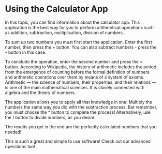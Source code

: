 # Using the Calculator App

In this topic, you can find information about the calculator app. This application is the best way for you to perform arithmetical operations such as addition, subtraction, multiplication, division of numbers.

To sum up two numbers you must first start the application. Enter the first number, then press the + button. You can also subtract numbers - press the - button in this case.

To conclude the operation, enter the second number and press the = button.
According to Wikipedia, the history of arithmetic includes the period from the emergence of counting before the formal definition of numbers and arithmetic operations over them by means of a system of axioms. Arithmetic — the science of numbers, their properties, and their relations — is one of the main mathematical sciences. It is closely connected with algebra and the theory of numbers.

The application allows you to apply all that knowledge in one! Multiply the numbers the same way you did with the subtraction process. But remember, you must choose the * button to complete the process! Alternatively, use the / button to divide numbers, as you desire.

The results you get in the end are the perfectly calculated numbers that you needed!

This is such a great and simple to use software! 
Check out our advanced operations too!